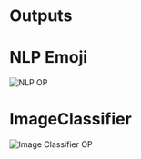 # Outputs

# NLP Emoji
![NLP OP](https://i.imgur.com/rgWT1s5.png)


# ImageClassifier
![Image Classifier OP](https://imgur.com/2011283d-21ae-4a12-abab-98ecd0b00189)
